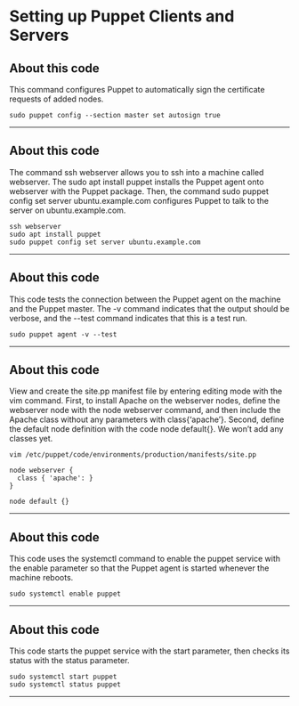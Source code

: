 # Setting up Puppet Clients and Servers

## About this code

This command configures Puppet to automatically sign the certificate requests of added nodes.

```puppet
sudo puppet config --section master set autosign true
```

---

## About this code
The command ssh webserver allows you to ssh into a machine called webserver. The sudo apt install puppet installs the Puppet agent onto webserver with the Puppet package. Then, the command sudo puppet config set server ubuntu.example.com configures Puppet to talk to the server on ubuntu.example.com.

```puppet
ssh webserver
sudo apt install puppet
sudo puppet config set server ubuntu.example.com
```

---

## About this code

This code tests the connection between the Puppet agent on the machine and the Puppet master. The -v command indicates that the output should be verbose, and the --test command indicates that this is a test run. 

```puppet
sudo puppet agent -v --test
```

---

## About this code
View and create the site.pp manifest file by entering editing mode with the vim command. First, to install Apache on the webserver nodes, define the webserver node with the node webserver command, and then include the Apache class without any parameters with class{‘apache’}. Second, define the default node definition with the code node default{}. We won’t add any classes yet. 

```puppet
vim /etc/puppet/code/environments/production/manifests/site.pp

node webserver {
  class { 'apache': }
}

node default {}
```

---

## About this code
This code uses the systemctl command to enable the puppet service with the enable parameter so that the Puppet agent is started whenever the machine reboots. 

```puppet
sudo systemctl enable puppet
```

---

## About this code
This code starts the puppet service with the start parameter, then checks its status with the status parameter. 

```puppet
sudo systemctl start puppet
sudo systemctl status puppet
```

---


